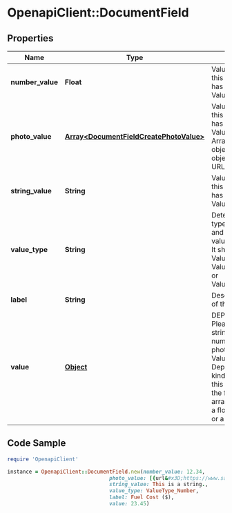 # OpenapiClient::DocumentField

## Properties
Name | Type | Description | Notes
------------ | ------------- | ------------- | -------------
**number_value** | **Float** | Value of this field if this document field has valueType: ValueType_Number. | [optional] 
**photo_value** | [**Array&lt;DocumentFieldCreatePhotoValue&gt;**](DocumentFieldCreatePhotoValue.md) | Value of this field if this document field has valueType: ValueType_Photo. Array of photo objects where each object contains a URL for a photo. | [optional] 
**string_value** | **String** | Value of this field if this document field has valueType: ValueType_String. | [optional] 
**value_type** | **String** | Determines the type of this field and what type of value this field has. It should be either ValueType_Number, ValueType_String, or ValueType_Photo. | 
**label** | **String** | Descriptive name of this field. | 
**value** | [**Object**](.md) | DEPRECATED: Please use stringValue, numberValue, or photoValue instead. Value of this field. Depending on what kind of field it is, this may be one of the following: an array of image urls, a float, an integer, or a string. | [optional] 

## Code Sample

```ruby
require 'OpenapiClient'

instance = OpenapiClient::DocumentField.new(number_value: 12.34,
                                 photo_value: [{url&#x3D;https://www.samsara.com/photo1}, {url&#x3D;https://www.samsara.com/photo2}],
                                 string_value: This is a string.,
                                 value_type: ValueType_Number,
                                 label: Fuel Cost ($),
                                 value: 23.45)
```


